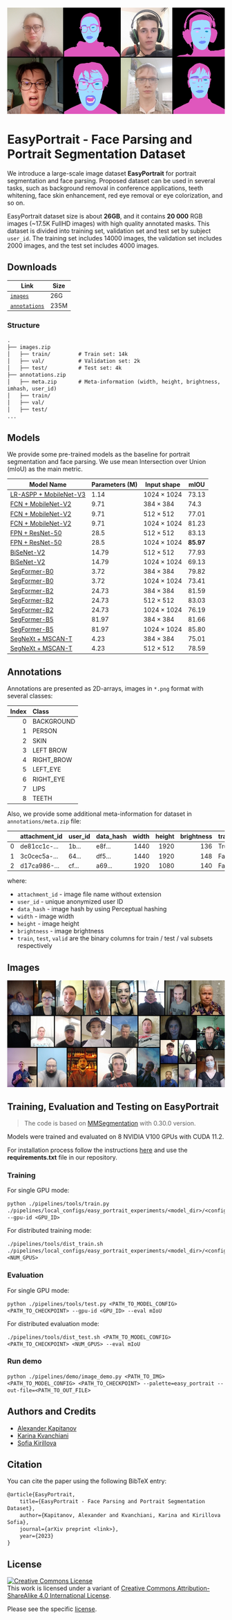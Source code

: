 ![easyportrait](images/main.jpg)
# EasyPortrait - Face Parsing and Portrait Segmentation Dataset
We introduce a large-scale image dataset **EasyPortrait** for portrait segmentation and face parsing. Proposed dataset can be used in several tasks, such as background removal in conference applications, teeth whitening, face skin enhancement, red eye removal or eye colorization, and so on. 

EasyPortrait dataset size is about **26GB**, and it contains **20 000** RGB images (~17.5K FullHD images) with high quality annotated masks. This dataset is divided into training set, validation set and test set by subject `user_id`. The training set includes 14000 images, the validation set includes 2000 images, and the test set includes 4000 images.

## Downloads

| Link                                  | Size |
|---------------------------------------|------|
| [`images`](https://sc.link/LNLr)      | 26G  |
| [`annotations`](https://sc.link/wPGX) | 235M |

### Structure
```
.
├── images.zip
│   ├── train/         # Train set: 14k
│   ├── val/           # Validation set: 2k
│   ├── test/          # Test set: 4k
├── annotations.zip
│   ├── meta.zip       # Meta-information (width, height, brightness, imhash, user_id)
│   ├── train/     
│   ├── val/       
│   ├── test/      
...
```

## Models
We provide some pre-trained models as the baseline for portrait segmentation and face parsing. We use mean Intersection over Union (mIoU) as the main metric. 

| Model Name                                     | Parameters (M) | Input shape | mIOU      |
|------------------------------------------------|----------------|-------------|-----------|
| [LR-ASPP + MobileNet-V3](https://sc.link/gBo6) | 1.14           | 1024 × 1024 | 73.13     |
| [FCN + MobileNet-V2](https://sc.link/ErPv)     | 9.71           | 384 × 384   | 74.3      |
| [FCN + MobileNet-V2](https://sc.link/vKjm)     | 9.71           | 512 × 512   | 77.01     |
| [FCN + MobileNet-V2](https://sc.link/9xZ3)     | 9.71           | 1024 × 1024 | 81.23     |
| [FPN + ResNet-50](https://sc.link/6r19)        | 28.5           | 512 × 512   | 83.13     |
| [FPN + ResNet-50](https://sc.link/Gy97)        | 28.5           | 1024 × 1024 | **85.97** |
| [BiSeNet-V2](https://sc.link/ryYE)             | 14.79          | 512 × 512   | 77.93     |
| [BiSeNet-V2](https://sc.link/8wZo)             | 14.79          | 1024 × 1024 | 69.13     |
| [SegFormer-B0](https://sc.link/wMkR)           | 3.72           | 384 × 384   | 79.82     |
| [SegFormer-B0](https://sc.link/0lZX)           | 3.72           | 1024 × 1024 | 73.41     |
| [SegFormer-B2](https://sc.link/AjmO)           | 24.73          | 384 × 384   | 81.59     |
| [SegFormer-B2](https://sc.link/zVnY)           | 24.73          | 512 × 512   | 83.03     |
| [SegFormer-B2](https://sc.link/7vZA)           | 24.73          | 1024 × 1024 | 76.19     |
| [SegFormer-B5](https://sc.link/yQm7)           | 81.97          | 384 × 384   | 81.66     |
| [SegFormer-B5](https://sc.link/xOl9)           | 81.97          | 1024 × 1024 | 85.80     |
| [SegNeXt + MSCAN-T](https://sc.link/Dp0x)      | 4.23           | 384 × 384   | 75.01     |
| [SegNeXt + MSCAN-T](https://sc.link/BlnX)      | 4.23           | 512 × 512   | 78.59     |

## Annotations

Annotations are presented as 2D-arrays, images in `*.png` format with several classes:

| Index | Class      |
|------:|:-----------|
|     0 | BACKGROUND |
|     1 | PERSON     |
|     2 | SKIN       |
|     3 | LEFT BROW  |
|     4 | RIGHT_BROW |
|     5 | LEFT_EYE   |
|     6 | RIGHT_EYE  |
|     7 | LIPS       |
|     8 | TEETH      |

Also, we provide some additional meta-information for dataset in `annotations/meta.zip` file:

|    | attachment_id | user_id | data_hash | width | height | brightness | train | test  | valid |
|---:|:--------------|:--------|:----------|------:|-------:|-----------:|:------|:------|:------|
|  0 | de81cc1c-...  | 1b...   | e8f...    |  1440 |   1920 |        136 | True  | False | False |
|  1 | 3c0cec5a-...  | 64...   | df5...    |  1440 |   1920 |        148 | False | False | True  |
|  2 | d17ca986-...  | cf...   | a69...    |  1920 |   1080 |        140 | False | True  | False |

where:
- `attachment_id` - image file name without extension
- `user_id` - unique anonymized user ID
- `data_hash` - image hash by using Perceptual hashing
- `width` - image width
- `height` - image height
- `brightness` - image brightness
- `train`, `test`, `valid` are the binary columns for train / test / val subsets respectively 

## Images
![easyportrait](images/data.jpg)


## Training, Evaluation and Testing on EasyPortrait

>The code is based on [MMSegmentation](https://github.com/open-mmlab/mmsegmentation) with 0.30.0 version.

Models were trained and evaluated on 8 NVIDIA V100 GPUs with CUDA 11.2.

For installation process follow the instructions [here](https://github.com/open-mmlab/mmsegmentation/blob/v0.30.0/docs/en/get_started.md#installation) and use the **requirements.txt** file in our repository.

### Training
For single GPU mode:
```console
python ./pipelines/tools/train.py ./pipelines/local_configs/easy_portrait_experiments/<model_dir>/<config_file>.py --gpu-id <GPU_ID>
```

For distributed training mode:
```console
./pipelines/tools/dist_train.sh ./pipelines/local_configs/easy_portrait_experiments/<model_dir>/<config_file>.py <NUM_GPUS>
```

### Evaluation
For single GPU mode:
```console
python ./pipelines/tools/test.py <PATH_TO_MODEL_CONFIG>  <PATH_TO_CHECKPOINT> --gpu-id <GPU_ID> --eval mIoU
```

For distributed evaluation mode:
```console
./pipelines/tools/dist_test.sh <PATH_TO_MODEL_CONFIG>  <PATH_TO_CHECKPOINT> <NUM_GPUS> --eval mIoU
```
### Run demo
```console
python ./pipelines/demo/image_demo.py <PATH_TO_IMG> <PATH_TO_MODEL_CONFIG> <PATH_TO_CHECKPOINT> --palette=easy_portrait --out-file=<PATH_TO_OUT_FILE>
```

## Authors and Credits
- [Alexander Kapitanov](https://www.linkedin.com/in/hukenovs)
- [Karina Kvanchiani](https://www.linkedin.com/in/kvanchiani)
- [Sofia Kirillova](https://www.linkedin.com/in/gofixyourself/)

## Citation
You can cite the paper using the following BibTeX entry:

    @article{EasyPortrait,
        title={EasyPortrait - Face Parsing and Portrait Segmentation Dataset},
        author={Kapitanov, Alexander and Kvanchiani, Karina and Kirillova Sofia},
        journal={arXiv preprint <link>},
        year={2023}
    }

## License
<a rel="license" href="http://creativecommons.org/licenses/by-sa/4.0/"><img alt="Creative Commons License" style="border-width:0" src="https://i.creativecommons.org/l/by-sa/4.0/88x31.png" /></a><br />This work is licensed under a variant of <a rel="license" href="http://creativecommons.org/licenses/by-sa/4.0/">Creative Commons Attribution-ShareAlike 4.0 International License</a>.

Please see the specific [license](https://github.com/hukenovs/easyportrait/blob/master/license/en_us.pdf).